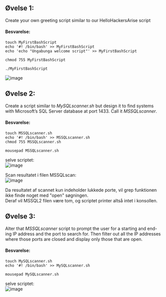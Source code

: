 ## Øvelse 1:
Create your own greeting script similar to our HelloHackersArise script

#### Besvarelse:
   
```shell
touch MyFirstBashScript
echo '#! /bin/bash' >> MyFirstBashScript
echo 'echo "Ungabunga welcome script"' >> MyFirstBashScript

chmod 755 MyFirstBashScript

./MyFirstBashScript
```
![image](https://user-images.githubusercontent.com/70659124/221920265-87abcff6-d996-44af-aba4-dc844ed08b28.png)


## Øvelse 2:
Create a script similar to *MySQLscanner.sh* but design it to find systems with
Microsoft’s SQL Server database at port 1433. Call it *MSSQLscanner*.

#### Besvarelse:
   
```shell
touch MSSQLscanner.sh
echo '#! /bin/bash' >> MSSQLscanner.sh
chmod 755 MSSQLscanner.sh

mousepad MSSQLscanner.sh
```
selve scriptet:  
![image](https://user-images.githubusercontent.com/70659124/221950775-5e0c41b6-24db-4df8-b936-d203560a382b.png)


Scan resultatet i filen MSSQLscan:  
![image](https://user-images.githubusercontent.com/70659124/221950081-7b785fc5-57fe-4b1f-9608-775c88ef6c6b.png)

Da resultatet af scannet kun indeholder lukkede porte, vil grep funktionen ikke finde noget med "open" søgningen.  
Deraf vil MSSQL2 filen være tom, og scriptet printer altså intet i konsollen.

## Øvelse 3:
Alter that *MSSQLscanner* script to prompt the user for a starting and end-
ing IP address and the port to search for. Then filter out all the IP addresses
where those ports are closed and display only those that are open.

#### Besvarelse:
   
```shell
touch MySQLscanner.sh
echo '#! /bin/bash' >> MySQLscanner.sh

mousepad MySQLscanner.sh
```
selve scriptet:  
![image](https://user-images.githubusercontent.com/70659124/221952698-4a824e5a-bc71-475b-8cc1-dacc77db0d44.png)





